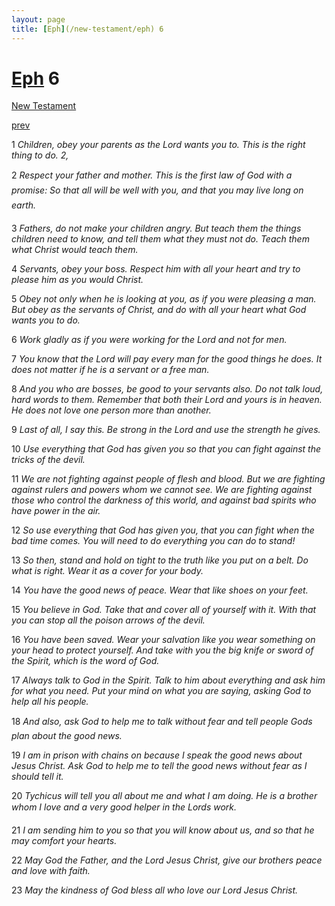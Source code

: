 ```yaml
---
layout: page
title: [Eph](/new-testament/eph) 6
---
```


# [Eph](/new-testament/eph) 6

[New Testament](/new-testament)


[prev](/new-testament/eph/eph-5.html)

1 _Children, obey your parents as the Lord wants you to. This is the right thing to do. 2,_

2 _Respect your father and mother. This is the first law of God with a promise: So that all will be well with you, and that you may live long on earth._

3 _Fathers, do not make your children angry. But teach them the things children need to know, and tell them what they must not do. Teach them what Christ would teach them._

4 _Servants, obey your boss. Respect him with all your heart and try to please him as you would Christ._

5 _Obey not only when he is looking at you, as if you were pleasing a man. But obey as the servants of Christ, and do with all your heart what God wants you to do._

6 _Work gladly as if you were working for the Lord and not for men._

7 _You know that the Lord will pay every man for the good things he does. It does not matter if he is a servant or a free man._

8 _And you who are bosses, be good to your servants also. Do not talk loud, hard words to them. Remember that both their Lord and yours is in heaven. He does not love one person more than another._

9 _Last of all, I say this. Be strong in the Lord and use the strength he gives._

10 _Use everything that God has given you so that you can fight against the tricks of the devil._

11 _We are not fighting against people of flesh and blood. But we are fighting against rulers and powers whom we cannot see. We are fighting against those who control the darkness of this world, and against bad spirits who have power in the air._

12 _So use everything that God has given you, that you can fight when the bad time comes.  You will need to do everything you can do to stand!_

13 _So then, stand and hold on tight to the truth like you put on a belt. Do what is right. Wear it as a cover for your body._

14 _You have the good news of peace. Wear that like shoes on your feet._

15 _You believe in God. Take that and cover all of yourself with it. With that you can stop all the poison arrows of the devil._

16 _You have been saved. Wear your salvation like you wear something on your head to protect yourself. And take with you the big knife or sword of the Spirit, which is the word of God._

17 _Always talk to God in the Spirit. Talk to him about everything and ask him for what you need. Put your mind on what you are saying, asking God to help all his people._

18 _And also, ask God to help me to talk without fear and tell people Gods plan about the good news._

19 _I am in prison with chains on because I speak the good news about Jesus Christ. Ask God to help me to tell the good news without fear as I should tell it._

20 _Tychicus will tell you all about me and what I am doing. He is a brother whom I love and a very good helper in the Lords work._

21 _I am sending him to you so that you will know about us, and so that he may comfort your hearts._

22 _May God the Father, and the Lord Jesus Christ, give our brothers peace and love with faith._

23 _May the kindness of God bless all who love our Lord Jesus Christ._

